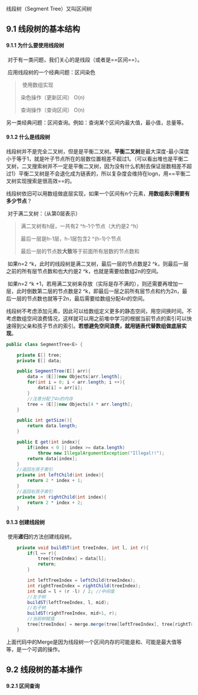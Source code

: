 线段树（Segment Tree）又叫区间树

## 9.1 线段树的基本结构

#### 9.1.1 为什么要使用线段树

​	对于有一类问题，我们关心的是线段（或者是==区间==）。

​	应用线段树的一个经典问题：区间染色

> ​                                             使用数组实现
>
> 染色操作（更新区间）             O(n)
>
> 查询操作（查询区间）             O(n)            

​	另一类经典问题：区间查询。例如：查询某个区间内最大值，最小值，总量等。

#### 9.1.2 什么是线段树

​	线段树并不是完全二叉树，但是是平衡二叉树。**平衡二叉树**是最大深度-最小深度小于等于1，就是叶子节点所在的层数位置相差不超过1。（可以看出堆也是平衡二叉树，二叉搜索树并不一定是平衡二叉树，因为没有什么机制去保证层数相差不超过1）平衡二叉树是不会退化成为链表的，所以复杂度会维持在logn，用==平衡二叉树实现搜索是很高效==的。

​	线段树依旧可以用数组做底层实现，如果一个区间有n个元素，**用数组表示需要有多少节点**？

​	对于满二叉树：（从第0层表示）

> 满二叉树有h层，一共有2 ^h-1个节点（大约是2 ^h）
>
> 最后一层是h-1层，h-1层包含2 ^(h-1)个节点
>
> 最后一层的节点数**大致**等于前面所有层数的节点数和

​	如果n=2 ^k，此时的线段树是满二叉树，最后一层的节点数是2 ^k，则最后一层之前的所有层节点数和也大约是2 ^k，也就是需要给数组2n的空间。

​	如果n=2 ^k +1，若用满二叉树来存放（实际是存不满的），则还需要再增加一层，此时倒数第二层的节点数是2 ^k，即最后一层之前所有层节点和约为2n，最后一层的节点数也就等于2n，最后需要给数组分配4n的空间。

​	线段树不考虑添加元素，因此可以给数组定义更多的静态空间，用空间换时间。不考虑数组空间浪费情况，这样就可以用之前堆中学习的根据当前节点的索引可以快速得到父亲和孩子节点的索引。**若想避免空间浪费，就用链表代替数组做底层实现**。

```java
public class SegmentTree<E> {

    private E[] tree;
    private E[] data;

    public SegmentTree(E[] arr){
        data = (E[])new Objects[arr.length];
        for(int i = 0; i < arr.length; i ++){
            data[i] = arr[i];
        }
		//注意分配了4n的内存
        tree = (E[])new Objects[4 * arr.length];
    }

    public int getSize(){
        return data.length;
    }

    public E get(int index){
        if(index < 0 || index >= data.length)
            throw new IllegalArgumentException("Illegal!!");
        return data[index];
    }
    //返回左孩子索引
    private int leftChild(int index){
        return 2 * index + 1;
    }
    //返回右孩子索引
    private int rightChild(int index){
        return 2 * index + 2;
    }
```

#### 9.1.3 创建线段树

​	使用**递归**的方法创建线段树。

```Java
    private void buildST(int treeIndex, int l, int r){
        if(l == r){
            tree[treeIndex] = data[l];
            return;
        }

        int leftTreeIndex = leftChild(treeIndex);
        int rightTreeIndex = rightChild(treeIndex);
        int mid = l + (r -l) / 2; //中间值
        //左子树
        buildST(leftTreeIndex, l, mid);
        //右子树
        buildST(rightTreeIndex, mid+1, r);
        //当前树赋值
        tree[treeIndex] = merge.merge(tree[leftTreeIndex], tree[rightTreeIndex]);
    }
```

​	上面代码中的Merge是因为线段树一个区间内存的可能是和、可能是最大值等等，是一个可调的操作。

## 9.2 线段树的基本操作

#### 9.2.1 区间查询





